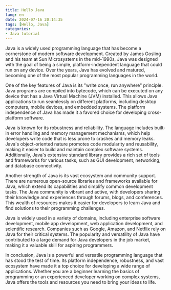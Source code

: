 ```yaml
---
title: Hello Java
lang: en
date: 2024-07-16 20:14:35
tags: [Hello, Java]
categories:
- Java tutorial
---
```


Java is a widely used programming language that has become a cornerstone of modern software development. Created by James Gosling and his team at Sun Microsystems in the mid-1990s, Java was designed with the goal of being a simple, platform-independent language that could run on any device. Over the years, Java has evolved and matured, becoming one of the most popular programming languages in the world.

One of the key features of Java is its "write once, run anywhere" principle. Java programs are compiled into bytecode, which can be executed on any device that has a Java Virtual Machine (JVM) installed. This allows Java applications to run seamlessly on different platforms, including desktop computers, mobile devices, and embedded systems. The platform independence of Java has made it a favored choice for developing cross-platform software.

Java is known for its robustness and reliability. The language includes built-in error handling and memory management mechanisms, which help developers write code that is less prone to crashes and memory leaks. Java's object-oriented nature promotes code modularity and reusability, making it easier to build and maintain complex software systems. Additionally, Java's extensive standard library provides a rich set of tools and frameworks for various tasks, such as GUI development, networking, and database connectivity.

Another strength of Java is its vast ecosystem and community support. There are numerous open-source libraries and frameworks available for Java, which extend its capabilities and simplify common development tasks. The Java community is vibrant and active, with developers sharing their knowledge and experiences through forums, blogs, and conferences. This wealth of resources makes it easier for developers to learn Java and find solutions to their programming challenges.

Java is widely used in a variety of domains, including enterprise software development, mobile app development, web application development, and scientific research. Companies such as Google, Amazon, and Netflix rely on Java for their critical systems. The popularity and versatility of Java have contributed to a large demand for Java developers in the job market, making it a valuable skill for aspiring programmers.

In conclusion, Java is a powerful and versatile programming language that has stood the test of time. Its platform independence, robustness, and vast ecosystem have made it a top choice for developing a wide range of applications. Whether you are a beginner learning the basics of programming or an experienced developer working on complex systems, Java offers the tools and resources you need to bring your ideas to life.
